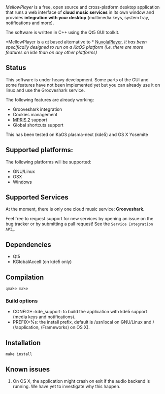 *MellowPlayer* is a free, open source and cross-platform desktop application
that runs a web interface of **cloud music services** in its own window and
provides **integration with your desktop** (multimedia keys, system tray,
notifications and more).

The software is written in C++ using the Qt5 GUI toolkit.

*MellowPlayer is a qt based alternative to * [NuvolaPlayer](https://tiliado.eu/nuvolaplayer/). 
*It has been specifically designed to run on a KaOS platform (i.e. there are more features on kde than on any other platforms)*


## Status


This software is under heavy development. Some parts of the GUI and some features have not been implemented yet but
you can already use it on linux and use the Grooveshark service.

The following features are already working:

- Grooveshark integration
- Cookies management
- [MPRIS 2]() support
- Global shortcuts support

This has been tested on KaOS plasma-next (kde5) and OS X Yosemite

## Supported platforms:

The following platforms will be supported:

- GNU/Linux
- OSX
- Windows

## Supported Services

At the moment, there is only one cloud music service: **Grooveshark**.

Feel free to request support for new services by opening an issue on the bug
tracker or by submitting a pull request! See the `Service Integration API`_.


## Dependencies

- Qt5
- KGlobalAccell (on kde5 only)


## Compilation

```
qmake make 
```

### Build options

- CONFIG+=kde_support: to build the application with kde5 support (media keys and notifications).
- PREFIX=%s: the install prefix, default is /usr/local on GNU/Linux and / (/application, /Frameworks) on OS X).


## Installation

``` make install ```

## Known issues

1) On OS X, the application might crash on exit if the audio backend is running. We have yet to investigate why this happen.

